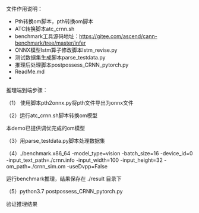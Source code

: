 文件作用说明：

- Pth转换om脚本，pth转换om脚本
- ATC转换脚本atc_crnn.sh
- benchmark工具源码地址：https://gitee.com/ascend/cann-benchmark/tree/master/infer
- ONNX模型lstm算子修改脚本lstm_revise.py
- 测试数据集生成脚本parse_testdata.py
- 推理后处理脚本postpossess_CRNN_pytorch.py
- ReadMe.md
- 

推理端到端步骤：

（1） 使用脚本pth2onnx.py将pth文件导出为onnx文件



（2）运行atc_crnn.sh脚本转换om模型

本demo已提供调优完成的om模型



（3）用parse_testdata.py脚本处理数据集



（4）./benchmark.x86_64 -model_type=vision -batch_size=16 -device_id=0 -input_text_path=./crnn.info -input_width=100 -input_height=32 -om_path=./crnn_sim.om -useDvpp=False

运行benchmark推理，结果保存在 ./result 目录下



（5）python3.7 postpossess_CRNN_pytorch.py

验证推理结果

